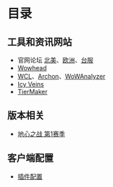 # 目录

## 工具和资讯网站

* 官网论坛 [北美](https://us.forums.blizzard.com/en/wow/)、[欧洲](https://eu.forums.blizzard.com/en/wow/)、[台服](https://tw.forums.blizzard.com/zh/wow/)
* [Wowhead](https://www.wowhead.com/)
* [WCL](https://www.warcraftlogs.com/)、[Archon](https://www.archon.gg/)、[WoWAnalyzer](https://wowanalyzer.com/)
* [Icy Veins](https://www.icy-veins.com/wow/)
* [TierMaker](https://tiermaker.com/categories/world-of-warcraft)

## 版本相关

* [地心之战 第1赛季](/tww-s1.md)

## 客户端配置

* [插件配置](/addons.md)
